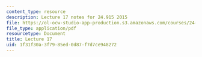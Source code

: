 ```yaml
---
content_type: resource
description: Lecture 17 notes for 24.915 2015
file: https://ol-ocw-studio-app-production.s3.amazonaws.com/courses/24-915-linguistic-phonetics-fall-2015/1f31f30a3f7985ed0d87f7d7ce948272_MIT24_915F15_lec17.pdf
file_type: application/pdf
resourcetype: Document
title: Lecture 17
uid: 1f31f30a-3f79-85ed-0d87-f7d7ce948272
---
```

